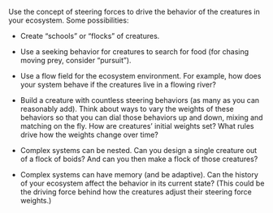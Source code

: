 Use the concept of steering forces to drive the behavior of the creatures in
your ecosystem. Some possibilities:

  * Create “schools” or “flocks” of creatures.

  * Use a seeking behavior for creatures to search for food (for chasing moving prey, consider “pursuit”).

  * Use a flow field for the ecosystem environment. For example, how does your system behave if the creatures live in a flowing river?

  * Build a creature with countless steering behaviors (as many as you can reasonably add). Think about ways to vary the weights of these behaviors so that you can dial those behaviors up and down, mixing and matching on the fly. How are creatures’ initial weights set? What rules drive how the weights change over time?

  * Complex systems can be nested. Can you design a single creature out of a flock of boids? And can you then make a flock of those creatures?

  * Complex systems can have memory (and be adaptive). Can the history of your ecosystem affect the behavior in its current state? (This could be the driving force behind how the creatures adjust their steering force weights.)
